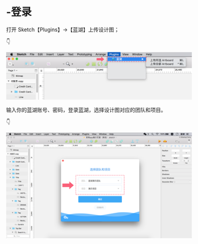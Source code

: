 # -登录

打开 Sketch【Plugins】→【蓝湖】上传设计图；

👇

![](../../../.gitbook/assets/2.png)

  
输入你的蓝湖账号、密码，登录蓝湖，选择设计图对应的团队和项目。

👇

![](../../../.gitbook/assets/3.png)

